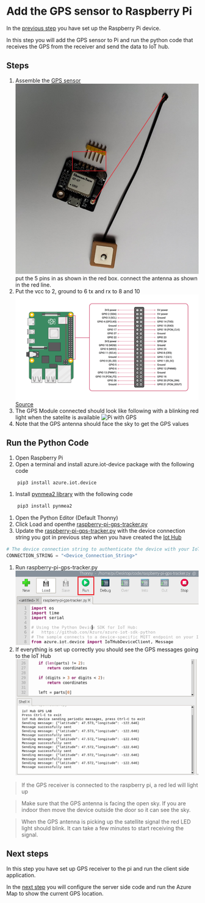 # Add the GPS sensor to Raspberry Pi

In the [previous step](./set-up-pi.md) you have set up the Raspberry Pi device.

In this step you will add the GPS sensor to Pi and run the python code that receives the GPS from the receiver and send the data to IoT hub.

## Steps
1. Assemble the [GPS sensor](https://www.amazon.com/Navigation-Positioning-Microcontroller-Compatible-Sensitivity/dp/B084MK8BS2)
![GPS receiver](../images/gps-receiver.jpg)
put the 5 pins in as shown in the red box.
connect the antenna as shown in the red line.
1. Put the vcc to 2, ground to 6 tx and rx to 8 and 10
![Pin Reference](../images/raspberry-pi-pins.png)[Source](https://www.raspberrypi.org/documentation/usage/gpio/)
1. The GPS Module connected should look like following with a blinking red light when the satelite is available
![Pi with GPS](../images/raspberry-pi-connected.jpg)
1. Note that the GPS antenna should face the sky to get the GPS values

## Run the Python Code
1. Open Raspberry Pi
1. Open a terminal and install azure.iot-device package with the following code
```sh
    pip3 install azure.iot.device
```
1. Install [pynmea2 library](https://github.com/Knio/pynmea2) with the following code
```sh
    pip3 install pynmea2
```
1. Open the Python Editor (Default Thonny)
1. Click Load and openthe [raspberry-pi-gps-tracker.py](../client/code/raspberry-pi-gps-tracker.py) 
1. Update the [raspberry-pi-gps-tracker.py](../client/code/raspberry-pi-gps-tracker.py) with the device connection string you got in previous step when you have created the [Iot Hub](./set-up-iot-hub.md)

```python
# The device connection string to authenticate the device with your IoT hub.
CONNECTION_STRING = "<Device_Connection_String>"
```
1. Run raspberry-pi-gps-tracker.py
![](../images/run-client-side-code.png)
1. If everything is set up correctly you should see the GPS messages going to the IoT Hub
![Pi with GPS](../images/raspberry-pi-gps-messages.png)

> If the GPS receiver is connected to the raspberry pi, a red led will light up

>Make sure that the GPS antenna is facing the open sky. If you are indoor then move the device outside the door so it can see the sky.

> When the GPS antenna is picking up the satellite signal the red LED light should blink. It can take a few minutes to start receiving the signal.

## Next steps

In this step you have set up GPS receiver to the pi and run the client side application.

In the [next step](./set-up-web-app.md) you will configure the server side code and run the Azure Map to show the current GPS location.